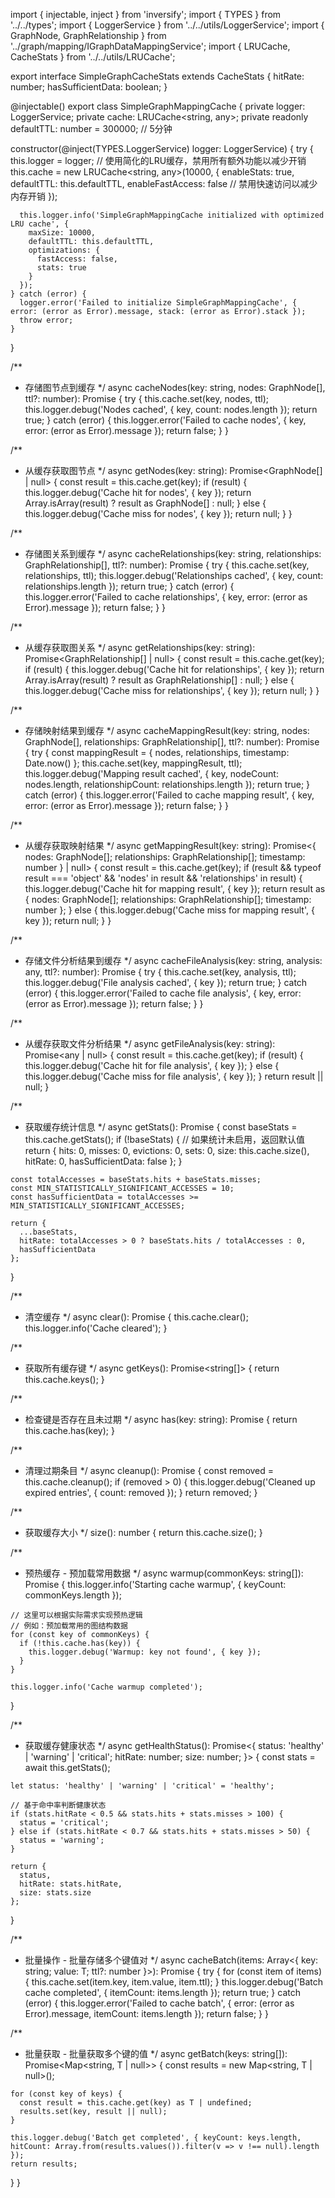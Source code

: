 import { injectable, inject } from 'inversify';
import { TYPES } from '../../types';
import { LoggerService } from '../../utils/LoggerService';
import { GraphNode, GraphRelationship } from '../graph/mapping/IGraphDataMappingService';
import { LRUCache, CacheStats } from '../../utils/LRUCache';

export interface SimpleGraphCacheStats extends CacheStats {
  hitRate: number;
  hasSufficientData: boolean;
}

@injectable()
export class SimpleGraphMappingCache {
  private logger: LoggerService;
  private cache: LRUCache<string, any>;
  private readonly defaultTTL: number = 300000; // 5分钟

  constructor(@inject(TYPES.LoggerService) logger: LoggerService) {
    try {
      this.logger = logger;
      // 使用简化的LRU缓存，禁用所有额外功能以减少开销
      this.cache = new LRUCache<string, any>(10000, {
        enableStats: true,
        defaultTTL: this.defaultTTL,
        enableFastAccess: false // 禁用快速访问以减少内存开销
      });
      
      this.logger.info('SimpleGraphMappingCache initialized with optimized LRU cache', {
        maxSize: 10000,
        defaultTTL: this.defaultTTL,
        optimizations: {
          fastAccess: false,
          stats: true
        }
      });
    } catch (error) {
      logger.error('Failed to initialize SimpleGraphMappingCache', { error: (error as Error).message, stack: (error as Error).stack });
      throw error;
    }
  }

  /**
   * 存储图节点到缓存
   */
  async cacheNodes(key: string, nodes: GraphNode[], ttl?: number): Promise<boolean> {
    try {
      this.cache.set(key, nodes, ttl);
      this.logger.debug('Nodes cached', { key, count: nodes.length });
      return true;
    } catch (error) {
      this.logger.error('Failed to cache nodes', { key, error: (error as Error).message });
      return false;
    }
  }

  /**
   * 从缓存获取图节点
   */
  async getNodes(key: string): Promise<GraphNode[] | null> {
    const result = this.cache.get(key);
    if (result) {
      this.logger.debug('Cache hit for nodes', { key });
      return Array.isArray(result) ? result as GraphNode[] : null;
    } else {
      this.logger.debug('Cache miss for nodes', { key });
      return null;
    }
  }

  /**
   * 存储图关系到缓存
   */
  async cacheRelationships(key: string, relationships: GraphRelationship[], ttl?: number): Promise<boolean> {
    try {
      this.cache.set(key, relationships, ttl);
      this.logger.debug('Relationships cached', { key, count: relationships.length });
      return true;
    } catch (error) {
      this.logger.error('Failed to cache relationships', { key, error: (error as Error).message });
      return false;
    }
  }

  /**
   * 从缓存获取图关系
   */
  async getRelationships(key: string): Promise<GraphRelationship[] | null> {
    const result = this.cache.get(key);
    if (result) {
      this.logger.debug('Cache hit for relationships', { key });
      return Array.isArray(result) ? result as GraphRelationship[] : null;
    } else {
      this.logger.debug('Cache miss for relationships', { key });
      return null;
    }
  }

  /**
   * 存储映射结果到缓存
   */
  async cacheMappingResult(key: string, nodes: GraphNode[], relationships: GraphRelationship[], ttl?: number): Promise<boolean> {
    try {
      const mappingResult = {
        nodes,
        relationships,
        timestamp: Date.now()
      };
      this.cache.set(key, mappingResult, ttl);
      this.logger.debug('Mapping result cached', { key, nodeCount: nodes.length, relationshipCount: relationships.length });
      return true;
    } catch (error) {
      this.logger.error('Failed to cache mapping result', { key, error: (error as Error).message });
      return false;
    }
  }

  /**
   * 从缓存获取映射结果
   */
  async getMappingResult(key: string): Promise<{ nodes: GraphNode[]; relationships: GraphRelationship[]; timestamp: number } | null> {
    const result = this.cache.get(key);
    if (result && typeof result === 'object' && 'nodes' in result && 'relationships' in result) {
      this.logger.debug('Cache hit for mapping result', { key });
      return result as { nodes: GraphNode[]; relationships: GraphRelationship[]; timestamp: number };
    } else {
      this.logger.debug('Cache miss for mapping result', { key });
      return null;
    }
  }

  /**
   * 存储文件分析结果到缓存
   */
  async cacheFileAnalysis(key: string, analysis: any, ttl?: number): Promise<boolean> {
    try {
      this.cache.set(key, analysis, ttl);
      this.logger.debug('File analysis cached', { key });
      return true;
    } catch (error) {
      this.logger.error('Failed to cache file analysis', { key, error: (error as Error).message });
      return false;
    }
  }

  /**
   * 从缓存获取文件分析结果
   */
  async getFileAnalysis(key: string): Promise<any | null> {
    const result = this.cache.get(key);
    if (result) {
      this.logger.debug('Cache hit for file analysis', { key });
    } else {
      this.logger.debug('Cache miss for file analysis', { key });
    }
    return result || null;
  }

  /**
   * 获取缓存统计信息
   */
  async getStats(): Promise<SimpleGraphCacheStats> {
    const baseStats = this.cache.getStats();
    if (!baseStats) {
      // 如果统计未启用，返回默认值
      return {
        hits: 0,
        misses: 0,
        evictions: 0,
        sets: 0,
        size: this.cache.size(),
        hitRate: 0,
        hasSufficientData: false
      };
    }

    const totalAccesses = baseStats.hits + baseStats.misses;
    const MIN_STATISTICALLY_SIGNIFICANT_ACCESSES = 10;
    const hasSufficientData = totalAccesses >= MIN_STATISTICALLY_SIGNIFICANT_ACCESSES;

    return {
      ...baseStats,
      hitRate: totalAccesses > 0 ? baseStats.hits / totalAccesses : 0,
      hasSufficientData
    };
  }

  /**
   * 清空缓存
   */
  async clear(): Promise<void> {
    this.cache.clear();
    this.logger.info('Cache cleared');
  }

  /**
   * 获取所有缓存键
   */
  async getKeys(): Promise<string[]> {
    return this.cache.keys();
  }

  /**
   * 检查键是否存在且未过期
   */
  async has(key: string): Promise<boolean> {
    return this.cache.has(key);
  }

  /**
   * 清理过期条目
   */
  async cleanup(): Promise<number> {
    const removed = this.cache.cleanup();
    if (removed > 0) {
      this.logger.debug('Cleaned up expired entries', { count: removed });
    }
    return removed;
  }

  /**
   * 获取缓存大小
   */
  size(): number {
    return this.cache.size();
  }

  /**
   * 预热缓存 - 预加载常用数据
   */
  async warmup(commonKeys: string[]): Promise<void> {
    this.logger.info('Starting cache warmup', { keyCount: commonKeys.length });
    
    // 这里可以根据实际需求实现预热逻辑
    // 例如：预加载常用的图结构数据
    for (const key of commonKeys) {
      if (!this.cache.has(key)) {
        this.logger.debug('Warmup: key not found', { key });
      }
    }
    
    this.logger.info('Cache warmup completed');
  }

  /**
   * 获取缓存健康状态
   */
  async getHealthStatus(): Promise<{
    status: 'healthy' | 'warning' | 'critical';
    hitRate: number;
    size: number;
  }> {
    const stats = await this.getStats();
    
    let status: 'healthy' | 'warning' | 'critical' = 'healthy';
    
    // 基于命中率判断健康状态
    if (stats.hitRate < 0.5 && stats.hits + stats.misses > 100) {
      status = 'critical';
    } else if (stats.hitRate < 0.7 && stats.hits + stats.misses > 50) {
      status = 'warning';
    }
    
    return {
      status,
      hitRate: stats.hitRate,
      size: stats.size
    };
  }

  /**
   * 批量操作 - 批量存储多个键值对
   */
  async cacheBatch<T>(items: Array<{ key: string; value: T; ttl?: number }>): Promise<boolean> {
    try {
      for (const item of items) {
        this.cache.set(item.key, item.value, item.ttl);
      }
      this.logger.debug('Batch cache completed', { itemCount: items.length });
      return true;
    } catch (error) {
      this.logger.error('Failed to cache batch', { error: (error as Error).message, itemCount: items.length });
      return false;
    }
  }

  /**
   * 批量获取 - 批量获取多个键的值
   */
  async getBatch<T>(keys: string[]): Promise<Map<string, T | null>> {
    const results = new Map<string, T | null>();
    
    for (const key of keys) {
      const result = this.cache.get(key) as T | undefined;
      results.set(key, result || null);
    }
    
    this.logger.debug('Batch get completed', { keyCount: keys.length, hitCount: Array.from(results.values()).filter(v => v !== null).length });
    return results;
  }
}